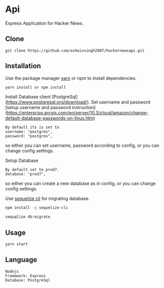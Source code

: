 # Api

Express Application for Hacker News.

## Clone

```
git clone https://github.com/ashwinsingh2007/hackernewsapi.git
```

## Installation

Use the package manager [yarn](https://yarnpkg.com/en/) or npm to install dependencies.

```bash
yarn install or npm install
```

Install Database client [PostgreSql] (https://www.postgresql.org/download/).
Set username and password [setup username and password instruction] (https://enterprise.arcgis.com/en/server/10.3/cloud/amazon/change-default-database-passwords-on-linux.htm)

```
By default its is set to
username: "postgres",
password: "postgres",
```
so either you can set username, password according to config, or you can change config settings.

Setup Database
```
By default set to prod7.
database: "prod7",
```
so either you can create a new database as in config, or you can change config settings.

Use [sequelize cli](https://www.npmjs.com/package/sequelize-cli) for migrating database.

```bash
npm install -g sequelize-cli

sequqlize db:migrate
```


## Usage

```javascript
yarn start
```


## Language

```
Nodejs
Framework: Express
Database: PostgreSql
```